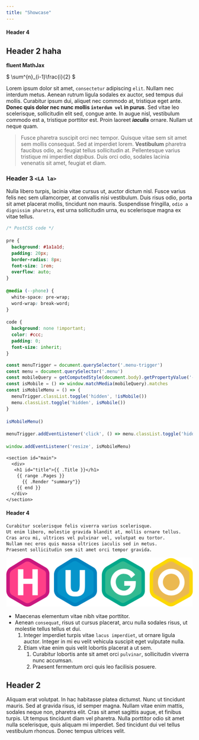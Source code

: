 ```yaml
---
title: "Showcase"
---
```


#### Header 4
## Header 2 **haha**

**fluent MathJax**

$ \sum^{n}_{i-1}\frac{i}{2} $

Lorem ipsum dolor sit amet, `consectetur` adipiscing `elit`. Nullam nec interdum metus. Aenean rutrum ligula sodales ex auctor, sed tempus dui mollis. Curabitur ipsum dui, aliquet nec commodo at, tristique eget ante. **Donec quis dolor nec nunc mollis `interdum vel` in purus**. Sed vitae leo scelerisque, sollicitudin elit sed, congue ante. In augue nisl, vestibulum commodo est a, tristique porttitor est. Proin laoreet ***iaculis*** ornare. Nullam ut neque quam.

> Fusce pharetra suscipit orci nec tempor. Quisque vitae sem sit amet sem mollis consequat. Sed at imperdiet lorem. **Vestibulum** pharetra faucibus odio, ac feugiat tellus sollicitudin at. Pellentesque varius tristique mi imperdiet *dapibus*. Duis orci odio, sodales lacinia venenatis sit amet, feugiat et diam.

### Header 3 `<LA la>`

Nulla libero turpis, lacinia vitae cursus ut, auctor dictum nisl. Fusce varius felis nec sem ullamcorper, at convallis nisi vestibulum. Duis risus odio, porta sit amet placerat mollis, tincidunt non mauris. Suspendisse fringilla, `odio a dignissim pharetra`, est urna sollicitudin urna, eu scelerisque magna ex vitae tellus.

```CSS
/* PostCSS code */

pre {
  background: #1a1a1d;
  padding: 20px;
  border-radius: 8px;
  font-size: 1rem;
  overflow: auto;
}

@media (--phone) {
  white-space: pre-wrap;
  word-wrap: break-word;
}

code {
  background: none !important;
  color: #ccc;
  padding: 0;
  font-size: inherit;
}
```
```JavaScript
const menuTrigger = document.querySelector('.menu-trigger')
const menu = document.querySelector('.menu')
const mobileQuery = getComputedStyle(document.body).getPropertyValue('--phoneWidth')
const isMobile = () => window.matchMedia(mobileQuery).matches
const isMobileMenu = () => {
  menuTrigger.classList.toggle('hidden', !isMobile())
  menu.classList.toggle('hidden', isMobile())
}

isMobileMenu()

menuTrigger.addEventListener('click', () => menu.classList.toggle('hidden'))

window.addEventListener('resize', isMobileMenu)
```

```Django
<section id="main">
  <div>
   <h1 id="title">{{ .Title }}</h1>
    {{ range .Pages }}
      {{ .Render "summary"}}
    {{ end }}
  </div>
</section>
```

#### Header 4

    Curabitur scelerisque felis viverra varius scelerisque. 
    Ut enim libero, molestie gravida blandit at, mollis ornare tellus. 
    Cras arcu mi, ultrices vel pulvinar vel, volutpat eu tortor. 
    Nullam nec eros quis massa ultrices iaculis sed in metus. 
    Praesent sollicitudin sem sit amet orci tempor gravida.

![hugo](https://raw.githubusercontent.com/gohugoio/gohugoioTheme/master/static/images/hugo-logo-wide.svg?sanitize=true)

- Maecenas elementum vitae nibh vitae porttitor.
- Aenean `consequat`, risus ut cursus placerat, arcu nulla sodales risus, ut molestie tellus tellus et dui.
  1. Integer imperdiet turpis vitae `lacus imperdiet`, ut ornare ligula auctor. Integer in mi eu velit vehicula suscipit eget vulputate nulla.
  1. Etiam vitae enim quis velit lobortis placerat a ut sem.
     1. Curabitur lobortis ante sit amet orci `pulvinar`, sollicitudin viverra nunc accumsan.
     1. Praesent fermentum orci quis leo facilisis posuere.

## Header 2

Aliquam erat volutpat. In hac habitasse platea dictumst. Nunc ut tincidunt mauris. Sed at gravida risus, id semper magna. Nullam vitae enim mattis, sodales neque non, pharetra elit. Cras sit amet sagittis augue, et finibus turpis. Ut tempus tincidunt diam vel pharetra. Nulla porttitor odio sit amet nulla scelerisque, quis aliquam mi imperdiet. Sed tincidunt dui vel tellus vestibulum rhoncus. Donec tempus ultrices velit.
